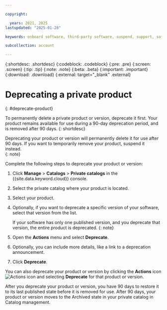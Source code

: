```yaml
---

copyright:

  years: 2021, 2025
lastupdated: "2025-01-28"

keywords: onboard software, third-party software, suspend, support, software, sellers, catalog, Partner Center - Sell, remove, delete, deprecate, catalogs, private catalogs

subcollection: account

---
```


{:shortdesc: .shortdesc}
{:codeblock: .codeblock}
{:pre: .pre}
{:screen: .screen}
{:tip: .tip}
{:note: .note}
{:beta: .beta}
{:important: .important}
{:download: .download}
{:external: target="_blank" .external}

# Deprecating a private product
{: #deprecate-product}

To permanently delete a private product or version, deprecate it first. Your product remains available for use during a 90-day deprecation period, and is removed after 90 days.
{: shortdesc}

Deprecating your product or version will permanently delete it for use after 90 days. If you want to temporarily remove your product, suspend it instead.  
{: note}

Complete the following steps to deprecate your product or version: 

1. Click **Manage** > **Catalogs** > **Private catalogs** in the {{site.data.keyword.cloud}} console.
1. Select the private catalog where your product is located.
1. Select your product. 
1. Optionally, if you want to deprecate a specific version of your software, select that version from the list.
   
   If your software has only one published version, and you deprecate that version, the entire product is deprecated. 
   {: note}

1. Open the **Actions** menu and select **Deprecate**. 
1. Optionally, you can include more details, like a link to a deprecation announcement.  
1. Click **Deprecate**.

You can also deprecate your product or version by clicking the **Actions** icon ![Actions icon](../icons/actions-icon-vertical.svg "Actions") and selecting **Deprecate** for that product or version. 

After you deprecate your product or version, you have 90 days to restore it to its last published state before it is removed for use. After 90 days, your product or version moves to the Archived state in your private catalog in Catalog management. 
